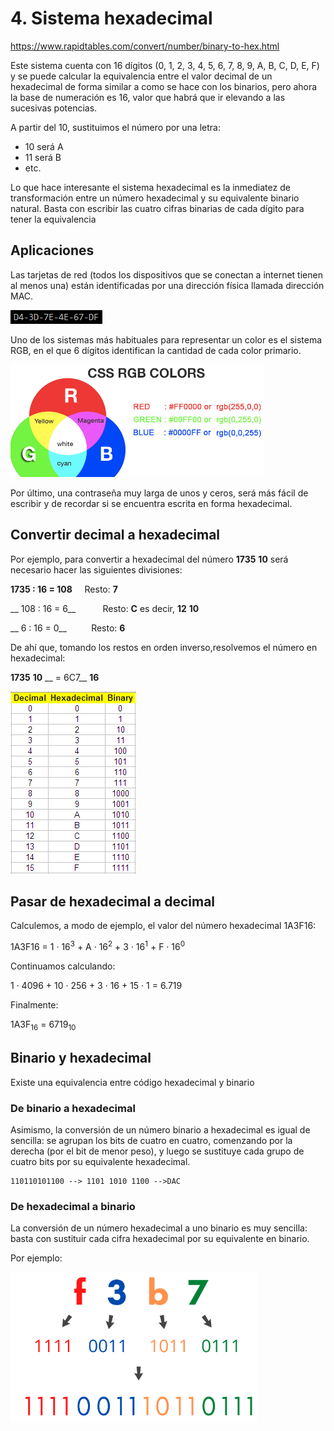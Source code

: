 # 4. Sistema hexadecimal

https://www.rapidtables.com/convert/number/binary-to-hex.html

Este sistema cuenta con 16 dígitos (0, 1, 2, 3, 4, 5, 6, 7, 8, 9, A, B, C, D, E, F) y se puede calcular la equivalencia entre el valor decimal de un hexadecimal de forma similar a como se hace con los binarios, pero ahora la base de numeración es 16, valor que habrá que ir elevando a las sucesivas potencias.

A partir del 10, sustituimos el número por una letra:

- 10 será A
- 11 será B
- etc.

Lo que hace interesante el sistema hexadecimal es la inmediatez de transformación entre un número hexadecimal y su equivalente binario natural. Basta con escribir las cuatro cifras binarias de cada dígito para tener la equivalencia

## Aplicaciones

Las tarjetas de red (todos los dispositivos que se conectan a internet tienen al menos una) están identificadas por una dirección física llamada dirección MAC.

![](img/2023-01-09-18-36-25.png)

Uno de los sistemas más habituales para representar un color es el sistema RGB, en el que 6 dígitos identifican la cantidad de cada color primario.

![](img/2023-01-09-18-38-38.png)

Por último, una contraseña muy larga de unos y ceros, será más fácil de escribir y de recordar si se encuentra escrita en forma hexadecimal.

## Convertir decimal a hexadecimal

Por ejemplo, para convertir a hexadecimal del número  __1735__  __10__  será necesario hacer las siguientes divisiones:

__1735 : 16 = 108__       Resto:  __7__

__  108 : 16 = 6__           Resto:  __C__  es decir,  __12__  __10__

__      6 : 16 = 0__           Resto:  __6__

De ahí que, tomando los restos en orden inverso,resolvemos el número en hexadecimal:

__1735__  __10__  __ = 6C7__  __16__

![imagen](img/33_Sistemas_de_numeracion_%28hexadecimal%292.png)

## Pasar de hexadecimal a decimal

Calculemos, a modo de ejemplo, el valor del número hexadecimal 1A3F16:

1A3F16 = 1 · 16<sup>3</sup> + A · 16<sup>2</sup> + 3 · 16<sup>1</sup> + F · 16<sup>0</sup>

Continuamos calculando:

1 · 4096 + 10 · 256 + 3 · 16 + 15 · 1 = 6.719

Finalmente:

1A3F<sub>16</sub> = 6719<sub>10</sub>

## Binario y hexadecimal

Existe una equivalencia entre código hexadecimal y binario

### De binario a hexadecimal

Asimismo, la conversión de un número binario a hexadecimal es igual de sencilla: se agrupan los bits de cuatro en cuatro, comenzando por la derecha (por el bit de menor peso), y luego se sustituye cada grupo de cuatro bits por su equivalente hexadecimal.

    110110101100 --> 1101 1010 1100 -->DAC

### De hexadecimal a binario

La conversión de un número hexadecimal a uno binario es muy sencilla:  basta con sustituir cada cifra hexadecimal por su equivalente en binario.

Por ejemplo:

![](img/2023-01-09-18-28-10.png)
